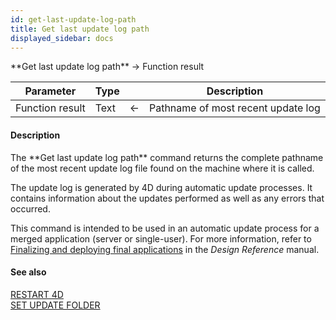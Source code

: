 ```yaml
---
id: get-last-update-log-path
title: Get last update log path
displayed_sidebar: docs
---
```


<!--REF #_command_.Get last update log path.Syntax-->**Get last update log path** -> Function result<!-- END REF-->
<!--REF #_command_.Get last update log path.Params-->
| Parameter | Type |  | Description |
| --- | --- | --- | --- |
| Function result | Text | <- | Pathname of most recent update log |

<!-- END REF-->

#### Description 

<!--REF #_command_.Get last update log path.Summary-->The **Get last update log path** command returns the complete pathname of the most recent update log file found on the machine where it is called.<!-- END REF-->

The update log is generated by 4D during automatic update processes. It contains information about the updates performed as well as any errors that occurred. 

This command is intended to be used in an automatic update process for a merged application (server or single-user). For more information, refer to [Finalizing and deploying final applications](/4Dv20R6/4D/20-R6/Finalizing-and-deploying-final-applications.200-7003213.en.html) in the *Design Reference* manual.

#### See also 
[RESTART 4D](restart-4d.md)  
[SET UPDATE FOLDER](set-update-folder.md)  